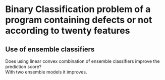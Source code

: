 # Binary Classification problem of a program containing defects or not according to twenty features
## Use of ensemble classifiers 
Does using linear convex combination of ensemble classifiers improve the prediction score?  
With two ensemble models it improves.